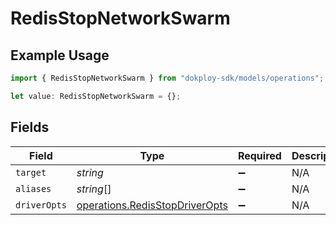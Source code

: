 # RedisStopNetworkSwarm

## Example Usage

```typescript
import { RedisStopNetworkSwarm } from "dokploy-sdk/models/operations";

let value: RedisStopNetworkSwarm = {};
```

## Fields

| Field                                                                            | Type                                                                             | Required                                                                         | Description                                                                      |
| -------------------------------------------------------------------------------- | -------------------------------------------------------------------------------- | -------------------------------------------------------------------------------- | -------------------------------------------------------------------------------- |
| `target`                                                                         | *string*                                                                         | :heavy_minus_sign:                                                               | N/A                                                                              |
| `aliases`                                                                        | *string*[]                                                                       | :heavy_minus_sign:                                                               | N/A                                                                              |
| `driverOpts`                                                                     | [operations.RedisStopDriverOpts](../../models/operations/redisstopdriveropts.md) | :heavy_minus_sign:                                                               | N/A                                                                              |
